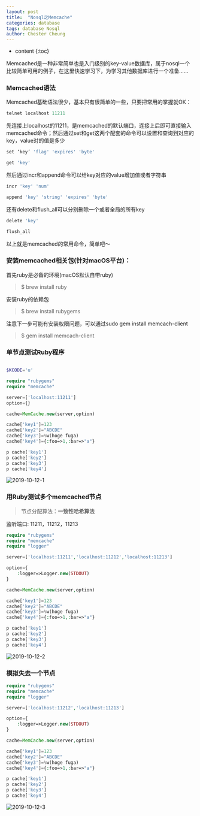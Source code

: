 ```yaml
---
layout: post
title:  "Nosql之Memcache"
categories: database
tags: database Nosql
author: Chester Cheung
---
```


* content
{:toc}

Memcached是一种非常简单也是入门级别的key-value数据库，属于nosql一个比较简单可用的例子，在这里快速学习下，为学习其他数据库进行一个准备......

### Memcached语法

Memcached基础语法很少，基本只有很简单的一些，只要把常用的掌握就OK：

```php
telnet localhost 11211
```






先连接上localhost的11211，是memcached的默认端口，连接上后即可直接输入memcached命令；然后通过set和get这两个配套的命令可以设置和查询到对应的key，value对的值是多少

```php
set ‘key’ 'flag' 'expires' 'byte'

get 'key'
```

然后通过incr和append命令可以给key对应的value增加值或者字符串

```php
incr 'key' 'num'

append 'key' 'string' 'expires' 'byte'
```

还有delete和flush_all可以分别删除一个或者全局的所有key

```php
delete 'key'

flush_all
```

以上就是memcached的常用命令，简单吧～

### 安装memcached相关包(针对macOS平台)：

首先ruby是必备的环境(macOS默认自带ruby)

> $ brew install ruby

安装ruby的依赖包

> $ brew install rubygems

注意下一步可能有安装权限问题，可以通过sudo gem install memcach-client

> $ gem install memcach-client

### 单节点测试Ruby程序

```php

$KCODE='u'

require "rubygems"
require "memcache"

server=['localhost:11211']
option={}

cache=MemCache.new(server,option)

cache['key1']=123
cache['key2']="ABCDE"
cache['key3']=%w(hoge fuga)
cache['key4']={:foo=>1,:bar=>"a"}

p cache['key1']
p cache['key2']
p cache['key3']
p cache['key4']

```

![2019-10-12-1](https://zhyChesterCheung.github.io/photos/2019-10-12-1)

### 用Ruby测试多个memcached节点

> 节点分配算法：**一致性哈希算法**

监听端口: 11211，11212，11213

```php
require "rubygems"
require "memcache"
require "logger"

server=['localhost:11211','localhost:11212','localhost:11213']

option={
    :logger=>Logger.new(STDOUT)
}

cache=MemCache.new(server,option)

cache['key1']=123
cache['key2']="ABCDE"
cache['key3']=%w(hoge fuga)
cache['key4']={:foo=>1,:bar=>"a"}

p cache['key1']
p cache['key2']
p cache['key3']
p cache['key4']
```

![2019-10-12-2](https://zhyChesterCheung.github.io/photos/2019-10-12-2.png)

### 模拟失去一个节点

```php
require "rubygems"
require "memcache"
require "logger"

server=['localhost:11212','localhost:11213']

option={
    :logger=>Logger.new(STDOUT)
}

cache=MemCache.new(server,option)

cache['key1']=123
cache['key2']="ABCDE"
cache['key3']=%w(hoge fuga)
cache['key4']={:foo=>1,:bar=>"a"}

p cache['key1']
p cache['key2']
p cache['key3']
p cache['key4']
```

![2019-10-12-3](https://zhyChesterCheung.github.io/photos/2019-10-12-3.png)

